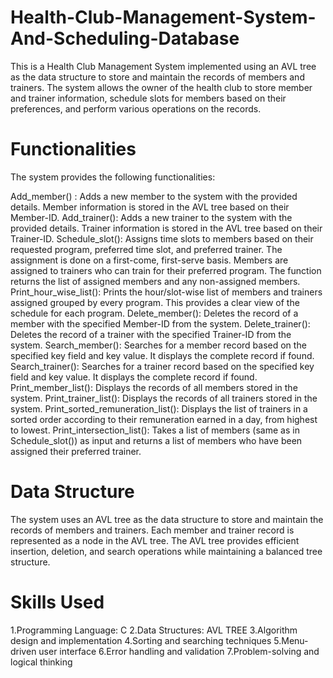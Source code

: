 # Health-Club-Management-System-And-Scheduling-Database
This is a Health Club Management System implemented using an AVL tree as the data structure to store and maintain the records of members and trainers. The system allows the owner of the health club to store member and trainer information, schedule slots for members based on their preferences, and perform various operations on the records.

# Functionalities
The system provides the following functionalities:

 Add_member() : Adds a new member to the system with the provided details. Member information is stored in the AVL tree based on their Member-ID.
 Add_trainer(): Adds a new trainer to the system with the provided details. Trainer information is stored in the AVL tree based on their Trainer-ID.
 Schedule_slot(): Assigns time slots to members based on their requested program, preferred time slot, and preferred trainer. The assignment is done on a first-come, 
 first-serve basis. Members are assigned to trainers who can train for their preferred program. The function returns the list of assigned members and any non-assigned members.
 Print_hour_wise_list(): Prints the hour/slot-wise list of members and trainers assigned grouped by every program. This provides a clear view of the schedule for each program.
 Delete_member(): Deletes the record of a member with the specified Member-ID from the system.
 Delete_trainer(): Deletes the record of a trainer with the specified Trainer-ID from the system.
 Search_member(): Searches for a member record based on the specified key field and key value. It displays the complete record if found.
 Search_trainer(): Searches for a trainer record based on the specified key field and key value. It displays the complete record if found.
 Print_member_list(): Displays the records of all members stored in the system.
 Print_trainer_list(): Displays the records of all trainers stored in the system.
 Print_sorted_remuneration_list(): Displays the list of trainers in a sorted order according to their remuneration earned in a day, from highest to lowest.
 Print_intersection_list(): Takes a list of members (same as in Schedule_slot()) as input and returns a list of members who have been assigned their preferred trainer.

# Data Structure
The system uses an AVL tree as the data structure to store and maintain the records of members and trainers. Each member and trainer record is represented as a node in the AVL tree. The AVL tree provides efficient insertion, deletion, and search operations while maintaining a balanced tree structure.

# Skills Used
1.Programming Language: C
2.Data Structures: AVL TREE
3.Algorithm design and implementation
4.Sorting and searching techniques
5.Menu-driven user interface
6.Error handling and validation
7.Problem-solving and logical thinking
